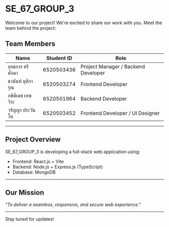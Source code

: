 # SE_67_GROUP_3  
Welcome to our project! We're excited to share our work with you. Meet the team behind the project:  

## Team Members  
| Name | Student ID | Role |  
|-------|------------|------|  
| ยุทธการ ศรีศักดา | 6520503436 | Project Manager / Backend Developer |  
| ชวนันท์ มุสิการุณ | 6520503274 | Frontend Developer |  
| กษิดิ์เดช เทพวีระ | 6520501964 | Backend Developer |  
| วรัญญา ประวันโน | 6520503452 | Frontend Developer / UI Designer |  

---

## Project Overview  
SE_67_GROUP_3 is developing a full-stack web application using:  
- Frontend: React.js + Vite  
- Backend: Node.js + Express.js (TypeScript)  
- Database: MongoDB  

---

## Our Mission  
_"To deliver a seamless, responsive, and secure web experience."_  

---

Stay tuned for updates!  
